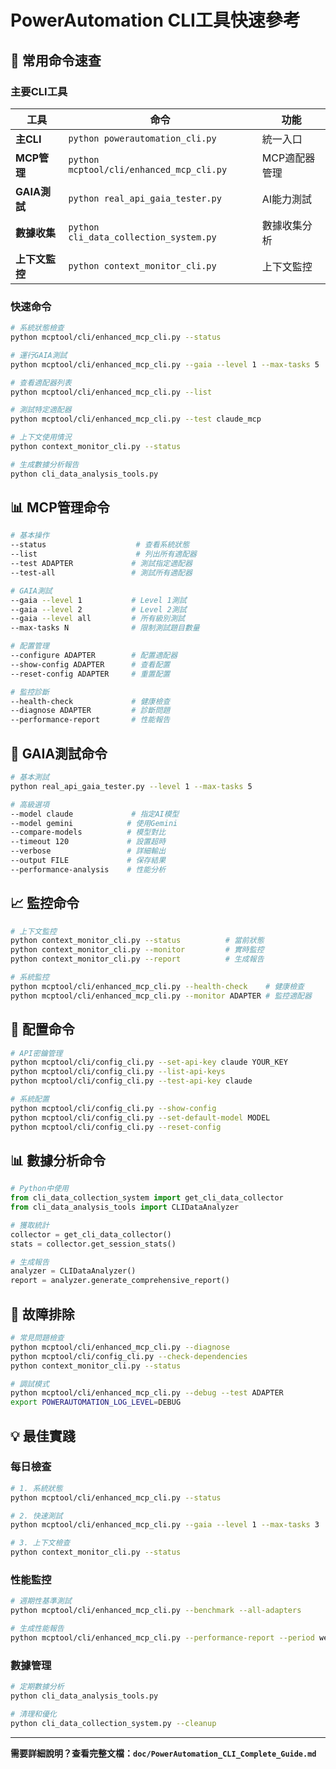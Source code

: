 # PowerAutomation CLI工具快速參考

## 🚀 常用命令速查

### 主要CLI工具

| 工具 | 命令 | 功能 |
|------|------|------|
| **主CLI** | `python powerautomation_cli.py` | 統一入口 |
| **MCP管理** | `python mcptool/cli/enhanced_mcp_cli.py` | MCP適配器管理 |
| **GAIA測試** | `python real_api_gaia_tester.py` | AI能力測試 |
| **數據收集** | `python cli_data_collection_system.py` | 數據收集分析 |
| **上下文監控** | `python context_monitor_cli.py` | 上下文監控 |

### 快速命令

```bash
# 系統狀態檢查
python mcptool/cli/enhanced_mcp_cli.py --status

# 運行GAIA測試
python mcptool/cli/enhanced_mcp_cli.py --gaia --level 1 --max-tasks 5

# 查看適配器列表
python mcptool/cli/enhanced_mcp_cli.py --list

# 測試特定適配器
python mcptool/cli/enhanced_mcp_cli.py --test claude_mcp

# 上下文使用情況
python context_monitor_cli.py --status

# 生成數據分析報告
python cli_data_analysis_tools.py
```

## 📊 MCP管理命令

```bash
# 基本操作
--status                    # 查看系統狀態
--list                      # 列出所有適配器
--test ADAPTER             # 測試指定適配器
--test-all                 # 測試所有適配器

# GAIA測試
--gaia --level 1           # Level 1測試
--gaia --level 2           # Level 2測試
--gaia --level all         # 所有級別測試
--max-tasks N              # 限制測試題目數量

# 配置管理
--configure ADAPTER        # 配置適配器
--show-config ADAPTER      # 查看配置
--reset-config ADAPTER     # 重置配置

# 監控診斷
--health-check             # 健康檢查
--diagnose ADAPTER         # 診斷問題
--performance-report       # 性能報告
```

## 🧪 GAIA測試命令

```bash
# 基本測試
python real_api_gaia_tester.py --level 1 --max-tasks 5

# 高級選項
--model claude             # 指定AI模型
--model gemini            # 使用Gemini
--compare-models          # 模型對比
--timeout 120             # 設置超時
--verbose                 # 詳細輸出
--output FILE             # 保存結果
--performance-analysis    # 性能分析
```

## 📈 監控命令

```bash
# 上下文監控
python context_monitor_cli.py --status          # 當前狀態
python context_monitor_cli.py --monitor         # 實時監控
python context_monitor_cli.py --report          # 生成報告

# 系統監控
python mcptool/cli/enhanced_mcp_cli.py --health-check    # 健康檢查
python mcptool/cli/enhanced_mcp_cli.py --monitor ADAPTER # 監控適配器
```

## 🔧 配置命令

```bash
# API密鑰管理
python mcptool/cli/config_cli.py --set-api-key claude YOUR_KEY
python mcptool/cli/config_cli.py --list-api-keys
python mcptool/cli/config_cli.py --test-api-key claude

# 系統配置
python mcptool/cli/config_cli.py --show-config
python mcptool/cli/config_cli.py --set-default-model MODEL
python mcptool/cli/config_cli.py --reset-config
```

## 📊 數據分析命令

```python
# Python中使用
from cli_data_collection_system import get_cli_data_collector
from cli_data_analysis_tools import CLIDataAnalyzer

# 獲取統計
collector = get_cli_data_collector()
stats = collector.get_session_stats()

# 生成報告
analyzer = CLIDataAnalyzer()
report = analyzer.generate_comprehensive_report()
```

## 🚨 故障排除

```bash
# 常見問題檢查
python mcptool/cli/enhanced_mcp_cli.py --diagnose
python mcptool/cli/config_cli.py --check-dependencies
python context_monitor_cli.py --status

# 調試模式
python mcptool/cli/enhanced_mcp_cli.py --debug --test ADAPTER
export POWERAUTOMATION_LOG_LEVEL=DEBUG
```

## 💡 最佳實踐

### 每日檢查
```bash
# 1. 系統狀態
python mcptool/cli/enhanced_mcp_cli.py --status

# 2. 快速測試
python mcptool/cli/enhanced_mcp_cli.py --gaia --level 1 --max-tasks 3

# 3. 上下文檢查
python context_monitor_cli.py --status
```

### 性能監控
```bash
# 週期性基準測試
python mcptool/cli/enhanced_mcp_cli.py --benchmark --all-adapters

# 生成性能報告
python mcptool/cli/enhanced_mcp_cli.py --performance-report --period week
```

### 數據管理
```bash
# 定期數據分析
python cli_data_analysis_tools.py

# 清理和優化
python cli_data_collection_system.py --cleanup
```

---

**需要詳細說明？查看完整文檔：`doc/PowerAutomation_CLI_Complete_Guide.md`**

